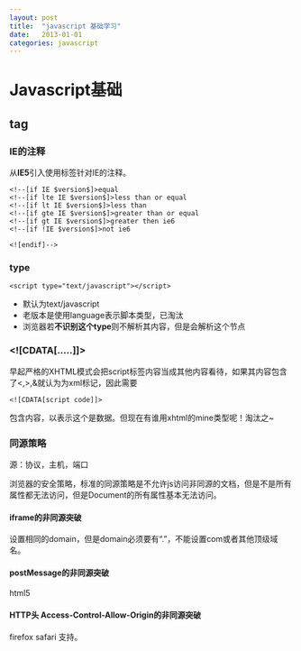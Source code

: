 ```yaml
---
layout: post
title:  "javascript 基础学习"
date:   2013-01-01
categories: javascript
---
```

# Javascript基础

## tag

### IE的注释

从**IE5**引入使用标签针对IE的注释。

	<!--[if IE $version$]>equal
	<!--[if lte IE $version$]>less than or equal
	<!--[if lt IE $version$]>less than 
	<!--[if gte IE $version$]>greater than or equal
	<!--[if gt IE $version$]>greater then ie6
	<!--[if !IE $version$]>not ie6

	<![endif]-->

### type

	<script type="text/javascript"></script>

* 默认为text/javascript
* 老版本是使用language表示脚本类型，已淘汰
* 浏览器若**不识别这个type**则不解析其内容，但是会解析这个节点

### <\![CDATA[.....]]>

早起严格的XHTML模式会把script标签内容当成其他内容看待，如果其内容包含了<,>,&就认为为xml标记，因此需要

	<![CDATA[script code]]>

包含内容，以表示这个是数据。但现在有谁用xhtml的mine类型呢！淘汰之~

### 同源策略

源：协议，主机，端口

浏览器的安全策略，标准的同源策略是不允许js访问非同源的文档，但是不是所有属性都无法访问，但是Document的所有属性基本无法访问。

#### iframe的非同源突破

设置相同的domain，但是domain必须要有“.”，不能设置com或者其他顶级域名。

#### postMessage的非同源突破
html5

#### HTTP头 Access-Control-Allow-Origin的非同源突破
firefox safari 支持。